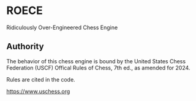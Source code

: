 # ROECE
Ridiculously Over-Engineered Chess Engine

## Authority
The behavior of this chess engine is bound by the United States Chess Federation (USCF) Offical Rules of Chess, 7th ed., as amended for 2024.

Rules are cited in the code.

https://www.uschess.org
